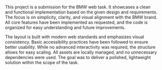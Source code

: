 This project is a submission for the BMW web task. It showcases a clean and functional implementation based on the given design and requirements. 
The focus is on simplicity, clarity, and visual alignment with the BMW brand.
All core features have been implemented as requested, and the code is organized for easy understanding and future improvements.

The layout is built with modern web standards and emphasizes visual consistency. Basic accessibility practices have been followed to ensure better usability. While no advanced interactivity was required, the structure allows for easy scaling. All assets are locally managed, and no unnecessary dependencies were used. The goal was to deliver a polished, lightweight solution within the scope of the task.
